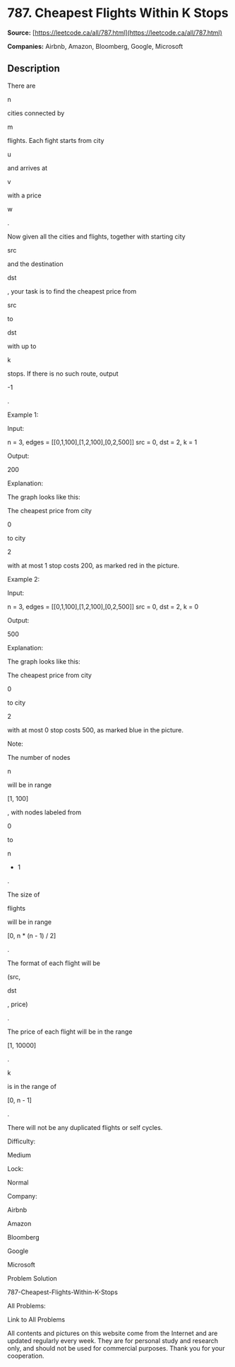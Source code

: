 # 787. Cheapest Flights Within K Stops

**Source:** [https://leetcode.ca/all/787.html](https://leetcode.ca/all/787.html)

**Companies:** Airbnb, Amazon, Bloomberg, Google, Microsoft

## Description

There are

n

cities connected by

m

flights. Each fight starts
        from city

u

and arrives at

v

with a price

w

.

Now given all the cities and flights, together with starting city

src

and the
        destination

dst

, your task is to find the cheapest price from

src

to

dst

with up to

k

stops. If there is no such
        route, output

-1

.

Example 1:

Input:

n = 3, edges = [[0,1,100],[1,2,100],[0,2,500]]
src = 0, dst = 2, k = 1

Output:

200

Explanation:

The graph looks like this:

The cheapest price from city

0

to city

2

with at most 1 stop costs 200, as marked red in the picture.

Example 2:

Input:

n = 3, edges = [[0,1,100],[1,2,100],[0,2,500]]
src = 0, dst = 2, k = 0

Output:

500

Explanation:

The graph looks like this:

The cheapest price from city

0

to city

2

with at most 0 stop costs 500, as marked blue in the picture.

Note:

The number of nodes

n

will be in range

[1, 100]

,
            with nodes labeled from

0

to

n

- 1

.

The size of

flights

will be in range

[0, n * (n - 1) /
            2]

.

The format of each flight will be

(src,

dst

,
            price)

.

The price of each flight will be in the range

[1, 10000]

.

k

is in the range of

[0, n - 1]

.

There will not be any duplicated flights or self cycles.

Difficulty:

Medium

Lock:

Normal

Company:

Airbnb

Amazon

Bloomberg

Google

Microsoft

Problem Solution

787-Cheapest-Flights-Within-K-Stops

All Problems:

Link to All Problems

All contents and pictures on this website come from the Internet and are updated regularly every week. They are for personal study and research only, and should not be used for commercial purposes. Thank you for your cooperation.

